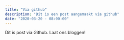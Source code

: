 ```yaml
---
title: "Via github"
description: "Dit is een post aangemaakt via github"
date: "2020-03-20 - 08:00:00"
---
```


Dit is post via Github. Laat ons bloggen!

